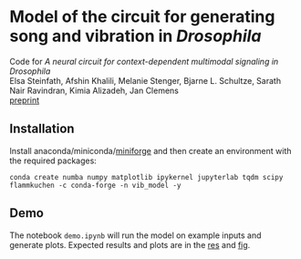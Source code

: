 # Model of the circuit for generating song and vibration in _Drosophila_

Code for
_A neural circuit for context-dependent multimodal signaling in Drosophila_  
Elsa Steinfath, Afshin Khalili, Melanie Stenger, Bjarne L. Schultze, Sarath Nair Ravindran, Kimia Alizadeh, Jan Clemens  
[preprint](https://doi.org/10.1101/2024.12.04.625245)

## Installation
Install anaconda/miniconda/[miniforge](https://github.com/conda-forge/miniforge?tab=readme-ov-file) and then create an environment with the required packages:
```shell
conda create numba numpy matplotlib ipykernel jupyterlab tqdm scipy flammkuchen -c conda-forge -n vib_model -y
```
## Demo
The notebook `demo.ipynb` will run the model on example inputs and generate plots. Expected results and plots are in the [res](res/demo_expected.npz) and [fig](fig/demo_expected.pdf).